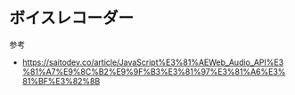 # ボイスレコーダー

参考
+ https://saitodev.co/article/JavaScript%E3%81%AEWeb_Audio_API%E3%81%A7%E9%8C%B2%E9%9F%B3%E3%81%97%E3%81%A6%E3%81%BF%E3%82%8B

